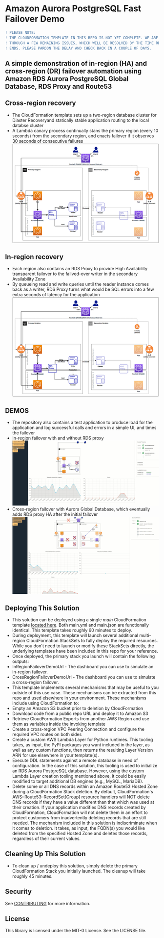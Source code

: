 # Amazon Aurora PostgreSQL Fast Failover Demo

```diff
! PLEASE NOTE:
! THE CLOUDFORMATION TEMPLATE IN THIS REPO IS NOT YET COMPLETE. WE ARE WORKING
! THROUGH A FEW REMAINING ISSUES, WHICH WILL BE RESOLVED BY THE TIME RE:INVENT
! ENDS. PLEASE PARDON THE DELAY AND CHECK BACK IN A COUPLE OF DAYS.
```

## A simple demonstration of in-region (HA) and cross-region (DR) failover automation using Amazon RDS Aurora PostgreSQL Global Database, RDS Proxy and Route53

## Cross-region recovery
- The CloudFormation template sets up a two-region database cluster for Diaster Recoveryand statically stable application routing to the local databse cluster
- A Lambda canary process continually stans the primary region (every 10 seconds) from the secondary region, and enacts failover if it observes 30 seconds of consecutive failures
![architecture for cross-region failover](architecture_multi_region.png)

## In-region recovery
- Each region also contains an RDS Proxy to provide High Availability transparent failover to the failved-over writer in the secondary Availability Zone
- By queueing read and write queries until the reader instance comes back as a writer, RDS Proxy turns what would be SQL errors into a few extra seconds of latency for the application
![architecture for cross-region failover](architecture_multi_region.png)

## DEMOS
- The repository also contains a test application to produce load for the application and log successful calls and errors in a simple UI, and times the failover
- In-region failover with and without RDS proxy
![demo for in-region failover](demo_in_region.png)
- Cross-region failover with Aurora Global Database, which eventually adds RDS proxy HA after the initial failover
![demo for cross-region failover](demo_multi_region.png)

## Deploying This Solution
- This solution can be deployed using a single *main* CloudFormation template [located here](cloudformation/). Both main.yml and main.json are functionally identical. This template takes roughly 60 minutes to deploy.
- During deployment, this template will launch several additional multi-region CloudFormation StackSets to fully deploy the required resources. While you don't need to launch or modify these StackSets directly, the underlying templates have been included in this repo for your reference.
- Once deployed, the primary stack you launch will contain the following outputs:
 - InRegionFailoverDemoUrl - The dashboard you can use to simulate an in-region failover.
 - CrossRegionFailoverDemoUrl - The dashboard you can use to simulate a cross-region failover.
- This template implements several mechanisms that may be useful to you outside of this use case. These mechanisms can be extracted from this repo and used elsewhere in your environment. These mechanisms include using CloudFormation to:
 - Empty an Amazon S3 bucket prior to deletion by CloudFormation
 - Download code from a public repo URL and deploy it to Amazon S3
 - Retrieve CloudFormation Exports from another AWS Region and use them as variables inside the invoking template
 - Create a cross-region VPC Peering Connection and configure the required VPC routes on both sides
 - Create a custom AWS Lambda Layer for Python runtimes. This tooling takes, as input, the PyPI packages you want included in the layer, as well as any custom functions, then returns the resulting Layer Version ARN for use elsewhere in your template(s).
 - Execute DDL statements against a remote database in need of configuration. In the case of this solution, this tooling is used to initialize an RDS Aurora PostgreSQL database. However, using the custom Lambda Layer creation tooling mentioned above, it could be easily modified to target additional DB engines (e.g., MySQL, MariaDB).
 - Delete some or all DNS records within an Amazon Route53 Hosted Zone during a CloudFormation Stack deletion. By default, CloudFormation's AWS::Route53::RecordSet[Group] resource handlers will NOT delete DNS records if they have a value different than that which was used at their creation. If your application modifies DNS records created by CloudFormation, CloudFormation will not delete them in an effort to protect customers from inadvertently deleting records that are still needed. The mechanism included in this solution is indiscriminate when it comes to deletion. It takes, as input, the FQDN(s) you would like deleted from the specified Hosted Zone and deletes those records, regardless of their current values.

## Cleaning Up This Solution
- To clean up / undeploy this solution, simply delete the primary CloudFormation Stack you initially launched. The cleanup will take roughly 45 minutes.

## Security

See [CONTRIBUTING](CONTRIBUTING.md#security-issue-notifications) for more information.

## License

This library is licensed under the MIT-0 License. See the LICENSE file.

